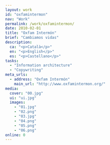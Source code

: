 ```yaml
---
layout: work
id: "oxfamintermon"
nav: "Work"
permalink: /work/oxfamintermon/
date: 2010-02-01
title: "Oxfam Intermón"
brief: "Cambiamos vidas"
description:
  ca: "<p>Català</p>"
  en: "<p>English</p>"
  es: "<p>Castellano</p>"
tasks:
  - "Information architecture"
  - "Copywriting"
meta_urls:
  - address: "Oxfam Intermón"
    main_url: "http://www.oxfamintermon.org/"
media:
  cover: "00.jpg"
  ui: "ui.jpg"
  images:
    - "01.jpg"
    - "02.png"
    - "03.jpg"
    - "04.png"
    - "05.png"
    - "06.png"
online: 0
---
```

